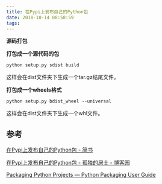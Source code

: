 ```yaml
---
title: 在Pypi上发布自己的Python包
date: 2018-10-14 08:58:59
tags:
---
```




**源码打包**

**打包成一个源代码的包**

```shell
python setup.py sdist build
```

这样会在dist文件夹下生成一个tar.gz结尾文件。

**打包成一个wheels格式**

```shell
python setup.py bdist_wheel --universal
```

这样会在dist文件夹下生成一个whl文件。



## 参考

[在Pypi上发布自己的Python包 - 简书](https://www.jianshu.com/p/e9ec8666decc)

[在Pypi上发布自己的Python包 - 孤独的居士 - 博客园](http://www.cnblogs.com/sting2me/p/6550897.html)

[Packaging Python Projects — Python Packaging User Guide](https://packaging.python.org/tutorials/packaging-projects/)